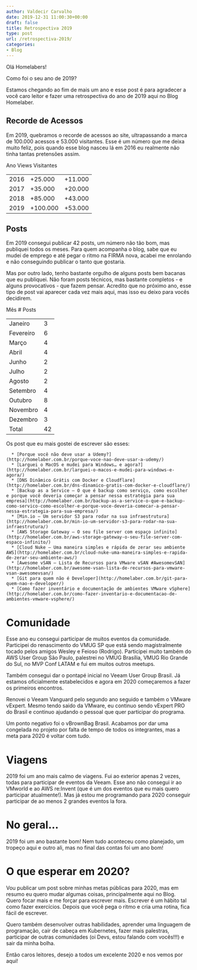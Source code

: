 ```yaml
---
author: Valdecir Carvalho
date: 2019-12-31 11:00:30+00:00
draft: false
title: Retrospectiva 2019
type: post
url: /retrospectiva-2019/
categories:
- Blog
---
```


Olá Homelabers!

Como foi o seu ano de 2019?

Estamos chegando ao fim de mais um ano e esse post é para agradecer a você caro leitor e fazer uma retrospectiva do ano de 2019 aqui no Blog Homelaber.



## Recorde de Acessos



Em 2019, quebramos o recorde de acessos ao site, ultrapassando a marca de 100.000 acessos e 53.000 visitantes. Esse é um número que me deixa muito feliz, pois quando esse blog nasceu lá em 2016 eu realmente não tinha tantas pretensões assim.

<table >

<tr >
Ano
Views
Visitantes
</tr>

<tbody >
<tr >

<td >2016
</td>

<td >+25.000
</td>

<td >+11.000
</td>
</tr>
<tr >

<td >2017
</td>

<td >+35.000
</td>

<td >+20.000
</td>
</tr>
<tr >

<td >2018
</td>

<td >+85.000
</td>

<td >+43.000
</td>
</tr>
<tr >

<td >2019
</td>

<td >+100.000
</td>

<td >+53.000
</td>
</tr>
</tbody>
</table>



## Posts



Em 2019 consegui publicar 42 posts, um número não tão bom, mas publiquei todos os meses. Para quem acompanha o blog, sabe que eu mudei de emprego e até pegar o ritmo na FIRMA nova, acabei me enrolando e não conseguindo publicar o tanto que gostaria.

Mas por outro lado, tenho bastante orgulho de alguns posts bem bacanas que eu publiquei. Não foram posts técnicos, mas bastante completos - e alguns provocativos - que fazem pensar. Acredito que no próximo ano, esse tipo de post vai aparecer cada vez mais aqui, mas isso eu deixo para vocês decidirem.

<table >

<tr >
Mês
# Posts
</tr>

<tbody >
<tr >

<td >Janeiro
</td>

<td >3
</td>
</tr>
<tr >

<td >Fevereiro
</td>

<td >6
</td>
</tr>
<tr >

<td >Março
</td>

<td >4
</td>
</tr>
<tr >

<td >Abril
</td>

<td >4
</td>
</tr>
<tr >

<td >Junho
</td>

<td >2
</td>
</tr>
<tr >

<td >Julho
</td>

<td >2
</td>
</tr>
<tr >

<td >Agosto
</td>

<td >2
</td>
</tr>
<tr >

<td >Setembro
</td>

<td >4
</td>
</tr>
<tr >

<td >Outubro
</td>

<td >8
</td>
</tr>
<tr >

<td >Novembro
</td>

<td >4
</td>
</tr>
<tr >

<td >Dezembro
</td>

<td >3
</td>
</tr>
<tr >

<td >Total
</td>

<td >42
</td>
</tr>
</tbody>
</table>

Os post que eu mais gostei de escrever são esses:




      * [Porque você não deve usar a Udemy?](http://homelaber.com.br/porque-voce-nao-deve-usar-a-udemy/)
      * [Larguei o MacOS e mudei para Windows… e agora?](http://homelaber.com.br/larguei-o-macos-e-mudei-para-windows-e-agora/)
      * [DNS Dinâmico Grátis com Docker e Cloudflare](http://homelaber.com.br/dns-dinamico-gratis-com-docker-e-cloudflare/)
      * [Backup as a Service – O que é backup como serviço, como escolher e porque você deveria começar a pensar nessa estratégia para sua empresa](http://homelaber.com.br/backup-as-a-service-o-que-e-backup-como-servico-como-escolher-e-porque-voce-deveria-comecar-a-pensar-nessa-estrategia-para-sua-empresa/)
      * [Min.io – Um servidor S3 para rodar na sua infraestrutura](http://homelaber.com.br/min-io-um-servidor-s3-para-rodar-na-sua-infraestrutura/)
      * [AWS Storage Gateway – O seu file server com espaço infinito](http://homelaber.com.br/aws-storage-gateway-o-seu-file-server-com-espaco-infinito/)
      * [Cloud Nuke – Uma maneira simples e rápida de zerar seu ambiente AWS](http://homelaber.com.br/cloud-nuke-uma-maneira-simples-e-rapida-de-zerar-seu-ambiente-aws/)
      * [Awesome vSAN – Lista de Recursos para VMware vSAN #AwesomevSAN](http://homelaber.com.br/awesome-vsan-lista-de-recursos-para-vmware-vsan-awesomevsan/)
      * [Git para quem não é Developer](http://homelaber.com.br/git-para-quem-nao-e-developer/)
      * [Como fazer inventário e documentação de ambientes VMware vSphere](http://homelaber.com.br/como-fazer-inventario-e-documentacao-de-ambientes-vmware-vsphere/)




# Comunidade



Esse ano eu consegui participar de muitos eventos da comunidade. Participei do renascimento do VMUG SP que está sendo magistralmente tocado pelos amigos Wesley e Feioso (Rodrigo). Participei muito também do AWS User Group São Paulo, palestrei no VMUG Brasília, VMUG Rio Grande do Sul, no MVP Conf LATAM e fui em muitos outros meetups.

Também consegui dar o pontapé inicial no Veeam User Group Brasil. Já estamos oficialmente estabelecidos e agora em 2020 começaremos a fazer os primeiros encontros.

Renovei o Veeam Vanguard pelo segundo ano seguido e também o VMware vExpert. Mesmo tendo saido da VMware, eu continuo sendo vExpert PRO do Brasil e continuo ajudando o pessoal que quer participar do programa.

Um ponto negativo foi o vBrownBag Brasil. Acabamos por dar uma congelada no projeto por falta de tempo de todos os integrantes, mas a meta para 2020 é voltar com tudo.



# Viagens



2019 foi um ano mais calmo de viagens. Fui ao exterior apenas 2 vezes, todas para participar de eventos da Veeam. Esse ano não consegui ir ao VMworld e ao AWS re:Invent (que é um dos eventos que eu mais quero participar atualmente!). Mas já estou me programando para 2020 conseguir participar de ao menos 2 grandes eventos la fora.



# No geral...



2019 foi um ano bastante bom! Nem tudo aconteceu como planejado, um tropeço aqui e outro ali, mas no final das contas foi um ano bom!



# O que esperar em 2020?



Vou publicar um post sobre minhas metas públicas para 2020, mas em resumo eu quero mudar algumas coisas, principalmente aqui no Blog. Quero focar mais e me forçar para escrever mais. Escrever é um hábito tal como fazer exercícios. Depois que você pega o ritmo e cria uma rotina, fica fácil de escrever.

Quero também desenvolver outras habilidades, aprender uma linguagem de programação, cair de cabeça em Kubernetes, fazer mais palestras, participar de outras comunidades (oi Devs, estou falando com vocês!!!) e sair da minha bolha.

Então caros leitores, desejo a todos um excelente 2020 e nos vemos por aqui!
